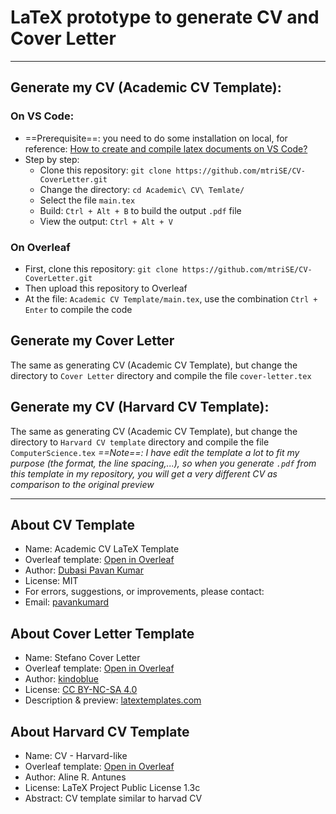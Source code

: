 # LaTeX prototype to generate CV and Cover Letter 
---
## Generate my CV (Academic CV Template):
### On VS Code:
- ==Prerequisite==: you need to do some installation on local, for reference: [How to create and compile latex documents on VS Code?](https://dev.to/ucscmozilla/how-to-create-and-compile-latex-documents-on-visual-studio-code-3jbk)
- Step by step:
    - Clone this repository: `git clone https://github.com/mtriSE/CV-CoverLetter.git`
    - Change the directory: `cd Academic\ CV\ Temlate/`
    - Select the file `main.tex` 
    - Build: `Ctrl + Alt + B` to build the output `.pdf` file
    - View the output: `Ctrl + Alt + V`

### On Overleaf
- First, clone this repository: `git clone https://github.com/mtriSE/CV-CoverLetter.git`
- Then upload this repository to Overleaf
- At the file: `Academic CV Template/main.tex`, use the combination `Ctrl + Enter` to compile the code

## Generate my Cover Letter
The same as generating CV (Academic CV Template), but change the directory to `Cover Letter` directory and compile the file `cover-letter.tex`

## Generate my CV (Harvard CV Template):
The same as generating CV (Academic CV Template), but change the directory to `Harvard CV template` directory and compile the file `ComputerScience.tex`
_==Note==: I have edit the template a lot to fit my purpose (the format, the line spacing,...), so when you generate `.pdf` from this template in my repository, you will get a very different CV as comparison to the original preview_

---
## About CV Template
- Name: Academic CV LaTeX Template
- Overleaf template: [Open in Overleaf](https://www.overleaf.com/latex/templates/academic-cv-template/gmyytjmdbvdm)
- Author: [Dubasi Pavan Kumar](https://www.linkedin.com/in/im-pavankumar/)
- License: MIT
- For errors, suggestions, or improvements, please contact:
- Email: [pavankumard](pavankumard.pg19.ma@nitp.ac.in)

## About Cover Letter Template
- Name: Stefano Cover Letter
- Overleaf template: [Open in Overleaf](https://www.overleaf.com/project/66c1b660f05b7ba36943d8ed)
- Author: [kindoblue](https://www.kindoblue.nl/)
- License: [CC BY-NC-SA 4.0](https://creativecommons.org/licenses/by-nc-sa/4.0/)
- Description & preview: [latextemplates.com](https://www.latextemplates.com/template/stefano-cover-letter)

## About Harvard CV Template
- Name: CV - Harvard-like
- Overleaf template: [Open in Overleaf](https://www.overleaf.com/latex/templates/cv-harvard-like/mdwdzhtvvbhs)
- Author: Aline R. Antunes
- License: LaTeX Project Public License 1.3c
- Abstract: CV template similar to harvad CV
